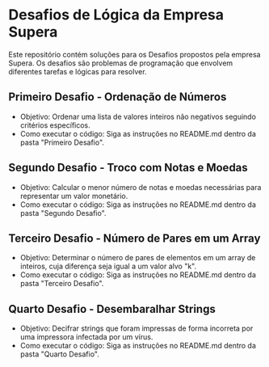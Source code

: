 # Desafios de Lógica da Empresa Supera

Este repositório contém soluções para os Desafios propostos pela empresa Supera. Os desafios são problemas de programação que envolvem diferentes tarefas e lógicas para resolver.

## Primeiro Desafio - Ordenação de Números

- Objetivo: Ordenar uma lista de valores inteiros não negativos seguindo critérios específicos.
- Como executar o código: Siga as instruções no README.md dentro da pasta "Primeiro Desafio".

## Segundo Desafio - Troco com Notas e Moedas

- Objetivo: Calcular o menor número de notas e moedas necessárias para representar um valor monetário.
- Como executar o código: Siga as instruções no README.md dentro da pasta "Segundo Desafio".

## Terceiro Desafio - Número de Pares em um Array

- Objetivo: Determinar o número de pares de elementos em um array de inteiros, cuja diferença seja igual a um valor alvo "k".
- Como executar o código: Siga as instruções no README.md dentro da pasta "Terceiro Desafio".

## Quarto Desafio - Desembaralhar Strings

- Objetivo: Decifrar strings que foram impressas de forma incorreta por uma impressora infectada por um vírus.
- Como executar o código: Siga as instruções no README.md dentro da pasta "Quarto Desafio".
